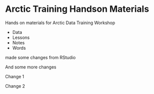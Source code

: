 # Arctic Training Handson Materials 
Hands on materials for Arctic Data Training Workshop 

* Data 
* Lessons 
* Notes 
* Words

made some changes from RStudio

And some more changes

Change 1 

Change 2 